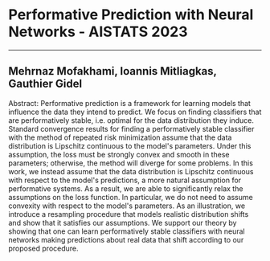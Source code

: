 # Performative Prediction with Neural Networks - AISTATS 2023
---
Mehrnaz Mofakhami, Ioannis Mitliagkas, Gauthier Gidel
---
Abstract: 
Performative prediction is a framework for learning models that influence the data they intend to predict. We focus on finding classifiers that are performatively stable, i.e. optimal for the data distribution they induce. Standard convergence results for finding a performatively stable classifier with the method of repeated risk minimization assume that the data distribution is Lipschitz continuous to the model's parameters. Under this assumption, the loss must be strongly convex and smooth in these parameters; otherwise, the method will diverge for some problems. In this work, we instead assume that the data distribution is Lipschitz continuous with respect to the model's predictions, a more natural assumption for performative systems. As a result, we are able to significantly relax the assumptions on the loss function. In particular, we do not need to assume convexity with respect to the model's parameters. As an illustration, we introduce a resampling procedure that models realistic distribution shifts and show that it satisfies our assumptions. We support our theory by showing that one can learn performatively stable classifiers with neural networks making predictions about real data that shift according to our proposed procedure.
